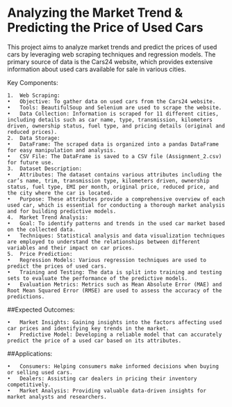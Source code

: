 
# Analyzing the Market Trend & Predicting the Price of Used Cars

This project aims to analyze market trends and predict the prices of used cars by leveraging web scraping techniques and regression models. The primary source of data is the Cars24 website, which provides extensive information about used cars available for sale in various cities.

Key Components:

	1.	Web Scraping:
	•	Objective: To gather data on used cars from the Cars24 website.
	•	Tools: BeautifulSoup and Selenium are used to scrape the website.
	•	Data Collection: Information is scraped for 11 different cities, including details such as car name, type, transmission, kilometers driven, ownership status, fuel type, and pricing details (original and reduced prices).
	2.	Data Storage:
	•	DataFrame: The scraped data is organized into a pandas DataFrame for easy manipulation and analysis.
	•	CSV File: The DataFrame is saved to a CSV file (Assignment_2.csv) for future use.
	3.	Dataset Description:
	•	Attributes: The dataset contains various attributes including the car’s name, trim, transmission type, kilometers driven, ownership status, fuel type, EMI per month, original price, reduced price, and the city where the car is located.
	•	Purpose: These attributes provide a comprehensive overview of each used car, which is essential for conducting a thorough market analysis and for building predictive models.
	4.	Market Trend Analysis:
	•	Goal: To identify patterns and trends in the used car market based on the collected data.
	•	Techniques: Statistical analysis and data visualization techniques are employed to understand the relationships between different variables and their impact on car prices.
	5.	Price Prediction:
	•	Regression Models: Various regression techniques are used to predict the prices of used cars.
	•	Training and Testing: The data is split into training and testing sets to evaluate the performance of the predictive models.
	•	Evaluation Metrics: Metrics such as Mean Absolute Error (MAE) and Root Mean Squared Error (RMSE) are used to assess the accuracy of the predictions.



##Expected Outcomes:

	•	Market Insights: Gaining insights into the factors affecting used car prices and identifying key trends in the market.
	•	Predictive Model: Developing a reliable model that can accurately predict the price of a used car based on its attributes.

##Applications:

	•	Consumers: Helping consumers make informed decisions when buying or selling used cars.
	•	Dealers: Assisting car dealers in pricing their inventory competitively.
	•	Market Analysis: Providing valuable data-driven insights for market analysts and researchers.

